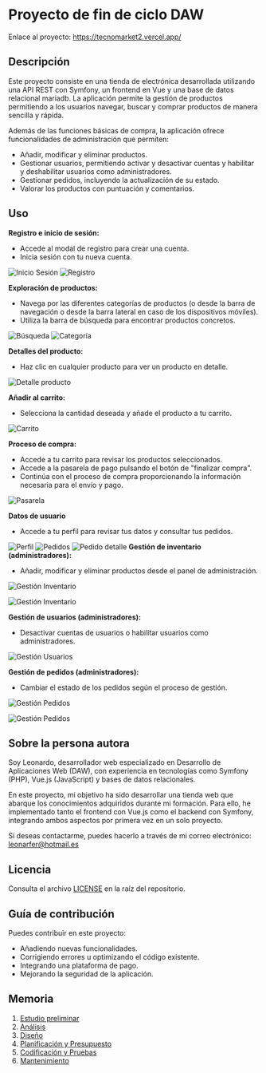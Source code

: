 # Proyecto de fin de ciclo DAW

Enlace al proyecto: https://tecnomarket2.vercel.app/

## Descripción

Este proyecto consiste en una tienda de electrónica desarrollada utilizando una API REST con Symfony, un frontend en Vue y una base de datos relacional mariadb. La aplicación permite la gestión de productos permitiendo a los usuarios navegar, buscar y comprar productos de manera sencilla y rápida.

Además de las funciones básicas de compra, la aplicación ofrece funcionalidades de administración que permiten:

- Añadir, modificar y eliminar productos.
- Gestionar usuarios, permitiendo activar y desactivar cuentas y habilitar y deshabilitar usuarios como administradores.
- Gestionar pedidos, incluyendo la actualización de su estado.
- Valorar los productos con puntuación y comentarios.

## Uso

**Registro e inicio de sesión:**

- Accede al modal de registro para crear una cuenta.
- Inicia sesión con tu nueva cuenta.

![Inicio Sesión](/doc/img/captura-inicio-sesion.jpeg)
![Registro](/doc/img/captura-registro.jpeg)

**Exploración de productos:**

- Navega por las diferentes categorías de productos (o desde la barra de navegación o desde la barra lateral en caso de los dispositivos móviles).
- Utiliza la barra de búsqueda para encontrar productos concretos.

![Búsqueda](/doc/img/captura-busqueda.jpeg)
![Categoría](/doc/img/captura-categoria.jpeg)

**Detalles del producto:**

- Haz clic en cualquier producto para ver un producto en detalle.

![Detalle producto](/doc/img/captura-producto-detalle.jpeg)

**Añadir al carrito:**

- Selecciona la cantidad deseada y añade el producto a tu carrito.

![Carrito](/doc/img/captura-carrito.jpeg)

**Proceso de compra:**

- Accede a tu carrito para revisar los productos seleccionados.
- Accede a la pasarela de pago pulsando el botón de "finalizar compra".
- Continúa con el proceso de compra proporcionando la información necesaria para el envío y pago.

![Pasarela](/doc/img/captura-pasarela.jpeg)

**Datos de usuario**

- Accede a tu perfil para revisar tus datos y consultar tus pedidos.

![Perfil](/doc/img/captura-perfil.jpeg)
![Pedidos](/doc/img/captura-pedidos.jpeg)
![Pedido detalle](/doc/img/captura-pedido-detalle.jpeg)
**Gestión de inventario (administradores):**

- Añadir, modificar y eliminar productos desde el panel de administración.

![Gestión Inventario](/doc/img/captura-gestion-inventario.jpeg)

![Gestión Inventario](/doc/img/captura-gestion-inventario-2.jpeg)

**Gestión de usuarios (administradores):**

- Desactivar cuentas de usuarios o habilitar usuarios como administradores.

![Gestión Usuarios](/doc/img/captura-gestion-usuarios.jpeg)

**Gestión de pedidos (administradores):**

- Cambiar el estado de los pedidos según el proceso de gestión.

![Gestión Pedidos](/doc/img/captura-gestion-pedidos.jpeg)

![Gestión Pedidos](/doc/img/captura-gestion-pedidos-2.jpeg)


## Sobre la persona autora

Soy Leonardo, desarrollador web especializado en Desarrollo de Aplicaciones Web (DAW), con experiencia en tecnologías como Symfony (PHP), Vue.js (JavaScript) y bases de datos relacionales.

En este proyecto, mi objetivo ha sido desarrollar una tienda web que abarque los conocimientos adquiridos durante mi formación. Para ello, he implementado tanto el frontend con Vue.js como el backend con Symfony, integrando ambos aspectos por primera vez en un solo proyecto.

Si deseas contactarme, puedes hacerlo a través de mi correo electrónico: leonarfer@hotmail.es

## Licencia

Consulta el archivo [LICENSE](LICENSE.md) en la raíz del repositorio.

## Guía de contribución

Puedes contribuir en este proyecto:

- Añadiendo nuevas funcionalidades.
- Corrigiendo errores u optimizando el código existente.
- Integrando una plataforma de pago.
- Mejorando la seguridad de la aplicación.

## Memoria

1. [Estudio preliminar](doc/templates/1_estudo_preliminar.md)
2. [Análisis](doc/templates/2_analise.md)
3. [Diseño](doc/templates/3_deseno.md)
4. [Planificación y Presupuesto](doc/templates/a3_orzamento.md)
5. [Codificación y Pruebas](doc/templates/4_codificacion_probas.md)
6. [Mantenimiento](doc/templates/5_manuais.md)
